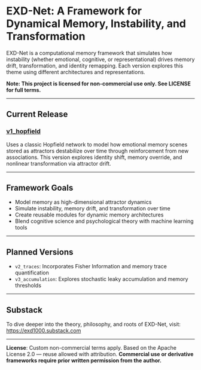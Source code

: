# EXD-Net: A Framework for Dynamical Memory, Instability, and Transformation

EXD-Net is a computational memory framework that simulates how instability (whether emotional, cognitive, or representational) drives memory drift, transformation, and identity remapping. Each version explores this theme using different architectures and representations.


**Note: This project is licensed for non-commercial use only. See LICENSE for full terms.**


---

## Current Release

### [v1_hopfield](./v1_hopfield/README.md)
Uses a classic Hopfield network to model how emotional memory scenes stored as attractors destabilize over time through reinforcement from new associations. This version explores identity shift, memory override, and nonlinear transformation via attractor drift.

---

## Framework Goals

- Model memory as high-dimensional attractor dynamics  
- Simulate instability, memory drift, and transformation over time  
- Create reusable modules for dynamic memory architectures  
- Blend cognitive science and psychological theory with machine learning tools  

---

## Planned Versions

- `v2_traces`: Incorporates Fisher Information and memory trace quantification
- `v3_accumulation`: Explores stochastic leaky accumulation and memory thresholds

---

## Substack
To dive deeper into the theory, philosophy, and roots of EXD-Net, visit:  
https://exd1000.substack.com

---

**License**:  Custom non-commercial terms apply. Based on the Apache License 2.0 — reuse allowed with attribution. **Commercial use or derivative frameworks require prior written permission from the author.**